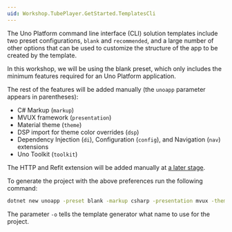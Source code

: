 ```yaml
---
uid: Workshop.TubePlayer.GetStarted.TemplatesCli
---
```


The Uno Platform command line interface (CLI) solution templates include two preset configurations, `blank` and `recommended`, and a large number of other options that can be used to customize the structure of the app to be created by the template.

In this workshop, we will be using the blank preset, which only includes the minimum features required for an Uno Platform application.  

The rest of the features will be added manually (the `unoapp` parameter appears in parentheses):
- C# Markup (`markup`)
- MVUX framework (`presentation`)
- Material theme (`theme`)
- DSP import for theme color overrides (`dsp`)
- Dependency Injection (`di`), Configuration (`config`), and Navigation (`nav`) extensions 
- Uno Toolkit (`toolkit`)

The HTTP and Refit extension will be added manually at [a later stage](xref:Workshop.TubePlayer.ApiEndpoints).

To generate the project with the above preferences run the following command:

```bash
dotnet new unoapp -preset blank -markup csharp -presentation mvux -theme material -dsp -di -config -nav regions -toolkit -o TubePlayer
```

The parameter `-o` tells the template generator what name to use for the project.